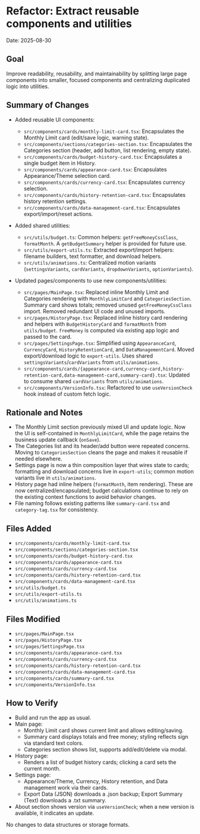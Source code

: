 # Refactor: Extract reusable components and utilities

Date: 2025-08-30

## Goal
Improve readability, reusability, and maintainability by splitting large page components into smaller, focused components and centralizing duplicated logic into utilities.

## Summary of Changes

- Added reusable UI components:
  - `src/components/cards/monthly-limit-card.tsx`: Encapsulates the Monthly Limit card (edit/save logic, warning state).
  - `src/components/sections/categories-section.tsx`: Encapsulates the Categories section (header, add button, list rendering, empty state).
  - `src/components/cards/budget-history-card.tsx`: Encapsulates a single budget item in History.
  - `src/components/cards/appearance-card.tsx`: Encapsulates Appearance/Theme selection card.
  - `src/components/cards/currency-card.tsx`: Encapsulates currency selection.
  - `src/components/cards/history-retention-card.tsx`: Encapsulates history retention settings.
  - `src/components/cards/data-management-card.tsx`: Encapsulates export/import/reset actions.

- Added shared utilities:
  - `src/utils/budget.ts`: Common helpers: `getFreeMoneyCssClass`, `formatMonth`. A `getBudgetSummary` helper is provided for future use.
  - `src/utils/export-utils.ts`: Extracted export/import helpers: filename builders, text formatter, and download helpers.
  - `src/utils/animations.ts`: Centralized motion variants (`settingsVariants`, `cardVariants`, `dropdownVariants`, `optionVariants`).

- Updated pages/components to use new components/utilities:
  - `src/pages/MainPage.tsx`: Replaced inline Monthly Limit and Categories rendering with `MonthlyLimitCard` and `CategoriesSection`. Summary card shows totals; removed unused `getFreeMoneyCssClass` import. Removed redundant UI code and unused imports.
  - `src/pages/HistoryPage.tsx`: Replaced inline history card rendering and helpers with `BudgetHistoryCard` and `formatMonth` from `utils/budget`. `freeMoney` is computed via existing app logic and passed to the card.
  - `src/pages/SettingsPage.tsx`: Simplified using `AppearanceCard`, `CurrencyCard`, `HistoryRetentionCard`, and `DataManagementCard`. Moved export/download logic to `export-utils`. Uses shared `settingsVariants`/`cardVariants` from `utils/animations`.
  - `src/components/cards/{appearance-card,currency-card,history-retention-card,data-management-card,summary-card}.tsx`: Updated to consume shared `cardVariants` from `utils/animations`.
  - `src/components/VersionInfo.tsx`: Refactored to use `useVersionCheck` hook instead of custom fetch logic.

## Rationale and Notes

- The Monthly Limit section previously mixed UI and update logic. Now the UI is self-contained in `MonthlyLimitCard`, while the page retains the business update callback (`onSave`).
- The Categories list and its header/add button were repeated concerns. Moving to `CategoriesSection` cleans the page and makes it reusable if needed elsewhere.
- Settings page is now a thin composition layer that wires state to cards; formatting and download concerns live in `export-utils`; common motion variants live in `utils/animations`.
- History page had inline helpers (`formatMonth`, item rendering). These are now centralized/encapsulated; budget calculations continue to rely on the existing context functions to avoid behavior changes.
- File naming follows existing patterns like `summary-card.tsx` and `category-tag.tsx` for consistency.

## Files Added

- `src/components/cards/monthly-limit-card.tsx`
- `src/components/sections/categories-section.tsx`
- `src/components/cards/budget-history-card.tsx`
- `src/components/cards/appearance-card.tsx`
- `src/components/cards/currency-card.tsx`
- `src/components/cards/history-retention-card.tsx`
- `src/components/cards/data-management-card.tsx`
- `src/utils/budget.ts`
- `src/utils/export-utils.ts`
- `src/utils/animations.ts`

## Files Modified

- `src/pages/MainPage.tsx`
- `src/pages/HistoryPage.tsx`
- `src/pages/SettingsPage.tsx`
- `src/components/cards/appearance-card.tsx`
- `src/components/cards/currency-card.tsx`
- `src/components/cards/history-retention-card.tsx`
- `src/components/cards/data-management-card.tsx`
- `src/components/cards/summary-card.tsx`
- `src/components/VersionInfo.tsx`

## How to Verify

- Build and run the app as usual.
- Main page:
  - Monthly Limit card shows current limit and allows editing/saving.
  - Summary card displays totals and free money; styling reflects sign via standard text colors.
  - Categories section shows list, supports add/edit/delete via modal.
- History page:
  - Renders a list of budget history cards; clicking a card sets the current month.
- Settings page:
  - Appearance/Theme, Currency, History retention, and Data management work via their cards.
  - Export Data (JSON) downloads a .json backup; Export Summary (Text) downloads a .txt summary.
- About section shows version via `useVersionCheck`; when a new version is available, it indicates an update.

No changes to data structures or storage formats.
